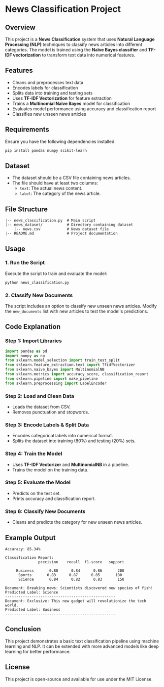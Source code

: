 # News Classification Project

## Overview
This project is a **News Classification** system that uses **Natural Language Processing (NLP)** techniques to classify news articles into different categories. The model is trained using the **Naïve Bayes classifier** and **TF-IDF vectorization** to transform text data into numerical features.

## Features
- Cleans and preprocesses text data
- Encodes labels for classification
- Splits data into training and testing sets
- Uses **TF-IDF Vectorization** for feature extraction
- Trains a **Multinomial Naïve Bayes** model for classification
- Evaluates model performance using accuracy and classification report
- Classifies new unseen news articles

## Requirements
Ensure you have the following dependencies installed:

```bash
pip install pandas numpy scikit-learn
```

## Dataset
- The dataset should be a CSV file containing news articles.
- The file should have at least two columns:
  - `text`: The actual news content.
  - `label`: The category of the news article.

## File Structure
```
|-- news_classification.py  # Main script
|-- news_dataset/           # Directory containing dataset
    |-- news.csv            # News dataset file
|-- README.md               # Project documentation
```

## Usage

### 1. Run the Script
Execute the script to train and evaluate the model:
```bash
python news_classification.py
```

### 2. Classify New Documents
The script includes an option to classify new unseen news articles. Modify the `new_documents` list with new articles to test the model's predictions.

## Code Explanation

### Step 1: Import Libraries
```python
import pandas as pd
import numpy as np
from sklearn.model_selection import train_test_split
from sklearn.feature_extraction.text import TfidfVectorizer
from sklearn.naive_bayes import MultinomialNB
from sklearn.metrics import accuracy_score, classification_report
from sklearn.pipeline import make_pipeline
from sklearn.preprocessing import LabelEncoder
```

### Step 2: Load and Clean Data
- Loads the dataset from CSV.
- Removes punctuation and stopwords.

### Step 3: Encode Labels & Split Data
- Encodes categorical labels into numerical format.
- Splits the dataset into training (80%) and testing (20%) sets.

### Step 4: Train the Model
- Uses **TF-IDF Vectorizer** and **MultinomialNB** in a pipeline.
- Trains the model on the training data.

### Step 5: Evaluate the Model
- Predicts on the test set.
- Prints accuracy and classification report.

### Step 6: Classify New Documents
- Cleans and predicts the category for new unseen news articles.

## Example Output
```plaintext
Accuracy: 85.34%

Classification Report:
               precision    recall  f1-score   support

     Business       0.88      0.84      0.86       200
      Sports       0.83      0.87      0.85       180
      Science       0.84      0.82      0.83       150

Document: Breaking news: Scientists discovered new species of fish!
Predicted Label: Science
--------------------------------------------------
Document: Exclusive: This new gadget will revolutionize the tech world.
Predicted Label: Business
--------------------------------------------------
```

## Conclusion
This project demonstrates a basic text classification pipeline using machine learning and NLP. It can be extended with more advanced models like deep learning for better performance.

## License
This project is open-source and available for use under the MIT License.
